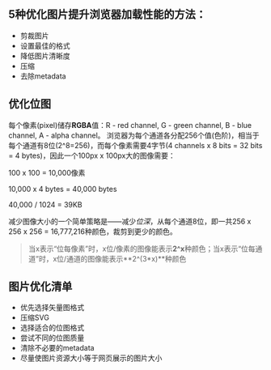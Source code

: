 ## 5种优化图片提升浏览器加载性能的方法：

+ 剪裁图片
+ 设置最佳的格式
+ 降低图片清晰度
+ 压缩
+ 去除metadata

## 优化位图
每个像素(pixel)储存**RGBA**值：R - red channel, G - green channel, B - blue channel, A - alpha channel。
浏览器为每个通道各分配256个值(色阶)，相当于每个通道有8位(2^8=256)，而每个像素需要4字节(4 channels x 8 bits = 32 bits = 4 bytes)，因此一个100px x 100px大的图像需要：

100 x 100 = 10,000像素

10,000 x 4 bytes = 40,000 bytes

40,000 / 1024 = 39KB

减少图像大小的一个简单策略是——减少*位深*，从每个通道8位，即一共256 x 256 x 256 = 16,777,216种颜色，裁剪到更少的颜色。

> 当x表示“位每像素”时，x位/像素的图像能表示**2^x**种颜色；当x表示“位每通道”时，x位/通道的图像能表示**2^(3*x)**种颜色

## 图片优化清单
+ 优先选择矢量图格式
+ 压缩SVG
+ 选择适合的位图格式
+ 尝试不同的位图质量
+ 清除不必要的metadata
+ 尽量使图片资源大小等于网页展示的图片大小

